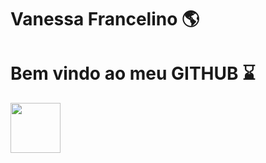 <div display="inline-block">
<h1 aling="left"> Vanessa Francelino 🌎 </h1>
<h1 aling="left"> Bem vindo ao meu <b>GITHUB</b> ⌛</h1>

<img src="https://cdn.jsdelivr.net/gh/devicons/devicon/icons/facebook/facebook-original.svg" width="80px" />
